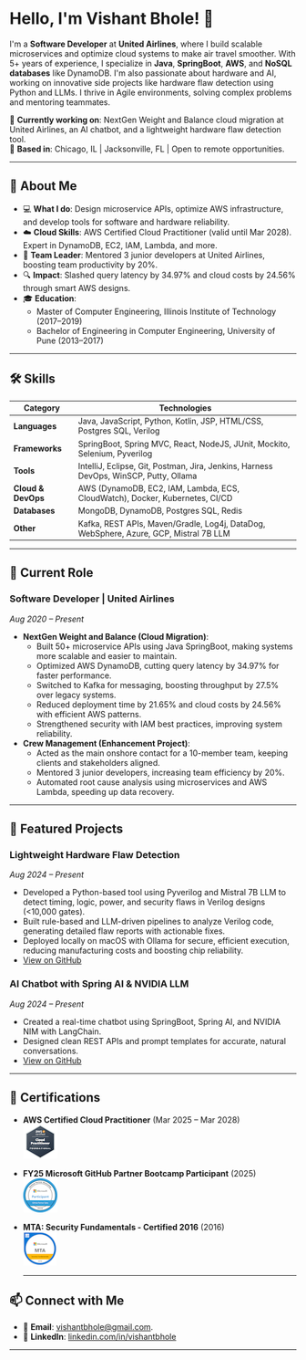 # Hello, I'm Vishant Bhole! 👋

I'm a **Software Developer** at **United Airlines**, where I build scalable microservices and optimize cloud systems to make air travel smoother. With 5+ years of experience, I specialize in **Java**, **SpringBoot**, **AWS**, and **NoSQL databases** like DynamoDB. I'm also passionate about hardware and AI, working on innovative side projects like hardware flaw detection using Python and LLMs. I thrive in Agile environments, solving complex problems and mentoring teammates.

🌟 **Currently working on**: NextGen Weight and Balance cloud migration at United Airlines, an AI chatbot, and a lightweight hardware flaw detection tool.  
📍 **Based in**: Chicago, IL | Jacksonville, FL | Open to remote opportunities.

---

## 🚀 About Me

- 💻 **What I do**: Design microservice APIs, optimize AWS infrastructure, and develop tools for software and hardware reliability.
- ☁️ **Cloud Skills**: AWS Certified Cloud Practitioner (valid until Mar 2028). Expert in DynamoDB, EC2, IAM, Lambda, and more.
- 🤝 **Team Leader**: Mentored 3 junior developers at United Airlines, boosting team productivity by 20%.
- 🔍 **Impact**: Slashed query latency by 34.97% and cloud costs by 24.56% through smart AWS designs.
- 🎓 **Education**:
  - Master of Computer Engineering, Illinois Institute of Technology (2017–2019)
  - Bachelor of Engineering in Computer Engineering, University of Pune (2013–2017)

---

## 🛠️ Skills

| **Category**        | **Technologies**                                                                 |
|---------------------|---------------------------------------------------------------------------------|
| **Languages**       | Java, JavaScript, Python, Kotlin, JSP, HTML/CSS, Postgres SQL, Verilog           |
| **Frameworks**      | SpringBoot, Spring MVC, React, NodeJS, JUnit, Mockito, Selenium, Pyverilog       |
| **Tools**           | IntelliJ, Eclipse, Git, Postman, Jira, Jenkins, Harness DevOps, WinSCP, Putty, Ollama |
| **Cloud & DevOps**  | AWS (DynamoDB, EC2, IAM, Lambda, ECS, CloudWatch), Docker, Kubernetes, CI/CD    |
| **Databases**       | MongoDB, DynamoDB, Postgres SQL, Redis                                         |
| **Other**           | Kafka, REST APIs, Maven/Gradle, Log4j, DataDog, WebSphere, Azure, GCP, Mistral 7B LLM |

---

## 💼 Current Role

### **Software Developer** | United Airlines  
_Aug 2020 – Present_  
- **NextGen Weight and Balance (Cloud Migration)**:
  - Built 50+ microservice APIs using Java SpringBoot, making systems more scalable and easier to maintain.
  - Optimized AWS DynamoDB, cutting query latency by 34.97% for faster performance.
  - Switched to Kafka for messaging, boosting throughput by 27.5% over legacy systems.
  - Reduced deployment time by 21.65% and cloud costs by 24.56% with efficient AWS patterns.
  - Strengthened security with IAM best practices, improving system reliability.
- **Crew Management (Enhancement Project)**:
  - Acted as the main onshore contact for a 10-member team, keeping clients and stakeholders aligned.
  - Mentored 3 junior developers, increasing team efficiency by 20%.
  - Automated root cause analysis using microservices and AWS Lambda, speeding up data recovery.

---

## 🌟 Featured Projects

### **Lightweight Hardware Flaw Detection**  
_Aug 2024 – Present_  
- Developed a Python-based tool using Pyverilog and Mistral 7B LLM to detect timing, logic, power, and security flaws in Verilog designs (<10,000 gates).
- Built rule-based and LLM-driven pipelines to analyze Verilog code, generating detailed flaw reports with actionable fixes.
- Deployed locally on macOS with Ollama for secure, efficient execution, reducing manufacturing costs and boosting chip reliability.
- [View on GitHub](https://github.com/vishantbhole/chip_flaw_detection)

### **AI Chatbot with Spring AI & NVIDIA LLM**  
_Aug 2024 – Present_  
- Created a real-time chatbot using SpringBoot, Spring AI, and NVIDIA NIM with LangChain.
- Designed clean REST APIs and prompt templates for accurate, natural conversations.
- [View on GitHub](https://github.com/vishantbhole/chat-bot)

---

## 📜 Certifications

- **AWS Certified Cloud Practitioner** (Mar 2025 – Mar 2028)  
  [![AWS Certified Cloud Practitioner](https://github.com/vishantbhole/vishantbhole/blob/main/images/aws-badge.png)](https://www.credly.com/badges/8463be3d-91e2-48d0-997f-8c035e0760b3/public_url)
  
- **FY25 Microsoft GitHub Partner Bootcamp Participant** (2025)  
  [![Microsoft GitHub Partner Bootcamp](https://github.com/vishantbhole/vishantbhole/blob/main/images/microsoft-github.png)](https://www.credly.com/badges/51849b8a-86f6-4c7e-a942-c11464690a4b)

- **MTA: Security Fundamentals - Certified 2016** (2016)  
  [![MTA Security Fundamentals](https://github.com/vishantbhole/vishantbhole/blob/main/images/mta-security.png)](https://www.credly.com/badges/43567f30-af0b-4c8e-aca1-85da1355bad5)

  ---

## 📫 Connect with Me

- 📧 **Email**: vishantbhole@gmail.com.
- 💼 **LinkedIn**: [linkedin.com/in/vishantbhole](https://www.linkedin.com/in/vishantbhole/)
---
